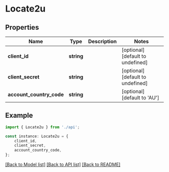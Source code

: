 # Locate2u


## Properties

Name | Type | Description | Notes
------------ | ------------- | ------------- | -------------
**client_id** | **string** |  | [optional] [default to undefined]
**client_secret** | **string** |  | [optional] [default to undefined]
**account_country_code** | **string** |  | [optional] [default to 'AU']

## Example

```typescript
import { Locate2u } from './api';

const instance: Locate2u = {
    client_id,
    client_secret,
    account_country_code,
};
```

[[Back to Model list]](../README.md#documentation-for-models) [[Back to API list]](../README.md#documentation-for-api-endpoints) [[Back to README]](../README.md)
